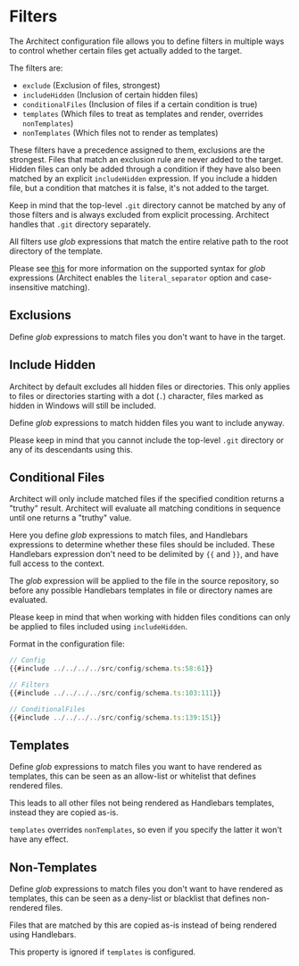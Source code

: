 # Filters

The Architect configuration file allows you to define filters in multiple ways to control whether certain files get
actually added to the target.

The filters are:

- `exclude` (Exclusion of files, strongest)
- `includeHidden` (Inclusion of certain hidden files)
- `conditionalFiles` (Inclusion of files if a certain condition is true)
- `templates` (Which files to treat as templates and render, overrides `nonTemplates`)
- `nonTemplates` (Which files not to render as templates)

These filters have a precedence assigned to them, exclusions are the strongest. Files that match an exclusion rule are
never added to the target. Hidden files can only be added through a condition if they have also been matched by an
explicit `includeHidden` expression. If you include a hidden file, but a condition that matches it is false, it's not
added to the target.

Keep in mind that the top-level `.git` directory cannot be matched by any of those filters and is always excluded from
explicit processing. Architect handles that `.git` directory separately.

All filters use _glob_ expressions that match the entire relative path to the root directory of the template.

Please see [this](https://docs.rs/globset/0.4.8/globset/#syntax) for more information on the supported syntax for _glob_
expressions (Architect enables the `literal_separator` option and case-insensitive matching).

## Exclusions

Define _glob_ expressions to match files you don't want to have in the target.

## Include Hidden

Architect by default excludes all hidden files or directories. This only applies to files or directories starting with a
dot (`.`) character, files marked as hidden in Windows will still be included.

Define _glob_ expressions to match hidden files you want to include anyway.

Please keep in mind that you cannot include the top-level `.git` directory or any of its descendants using this.

## Conditional Files

Architect will only include matched files if the specified condition returns a "truthy" result. Architect will evaluate
all matching conditions in sequence until one returns a "truthy" value.

Here you define _glob_ expressions to match files, and Handlebars expressions to determine whether these files should be
included. These Handlebars expression don't need to be delimited by `{{` and `}}`, and have full access to the context.

The _glob_ expression will be applied to the file in the source repository, so before any possible Handlebars templates
in file or directory names are evaluated.

Please keep in mind that when working with hidden files conditions can only be applied to files included using
`includeHidden`.

Format in the configuration file:

<!--@formatter:off-->
```ts
// Config
{{#include ../../../../src/config/schema.ts:58:61}}

// Filters
{{#include ../../../../src/config/schema.ts:103:111}}

// ConditionalFiles
{{#include ../../../../src/config/schema.ts:139:151}}
```
<!--@formatter:on-->

## Templates

Define _glob_ expressions to match files you want to have rendered as templates, this can be seen as an allow-list or
whitelist that defines rendered files.

This leads to all other files not being rendered as Handlebars templates, instead they are copied as-is.

`templates` overrides `nonTemplates`, so even if you specify the latter it won't have any effect.

## Non-Templates

Define _glob_ expressions to match files you don't want to have rendered as templates, this can be seen as a deny-list
or blacklist that defines non-rendered files.

Files that are matched by this are copied as-is instead of being rendered using Handlebars.

This property is ignored if `templates` is configured.

